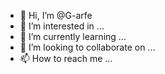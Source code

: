 - 👋 Hi, I’m @G-arfe
- 👀 I’m interested in ...
- 🌱 I’m currently learning ...
- 💞️ I’m looking to collaborate on ...
- 📫 How to reach me ...

<!---
G-arfe/G-arfe is a ✨ special ✨ repository because its `README.md` (this file) appears on your GitHub profile.
You can click the Preview link to take a look at your changes.
--->
